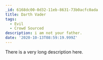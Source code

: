 ```yaml
---
_id: 6168dc00-0d32-11eb-8631-73b0acfc0ada
title: Darth Vader
tags:
  - Evil
  - Crowd Sourced
description: i am not your father.
date: '2020-10-13T08:59:19.999Z'
---
```

There is a very long description here.
